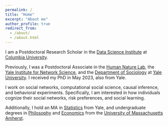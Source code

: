 ```yaml
---
permalink: /
title: "Home"
excerpt: "About me"
author_profile: true
redirect_from: 
  - /about/
  - /about.html
---
```


I am a Postdoctoral Research Scholar in the [Data Science Institute](https://datascience.columbia.edu/) at [Columbia University](https://www.columbia.edu).

Previously, I was a Postdoctoral Associate in the [Human Nature Lab](https://humannaturelab.net), the [Yale Institute for Network Science](https://yins.yale.edu), and the [Department of Sociology](https://sociology.yale.edu) at [Yale University](https://www.yale.edu). I received my PhD in May 2023, also from Yale.

I work on social networks, computational social science, causal inference, and behavioral experiments. Specifically, I am interested in how individuals cognize their social networks, risk preferences, and social learning.

Additionally, I hold an MA in [Statistics](https://statistics.yale.edu) from Yale, and undergraduate degrees in [Philosophy](https://www.umass.edu/philosophy/) and [Economics](https://www.umass.edu/economics/) from the [University of Massachusetts Amherst](https://www.umass.edu/honors/).
